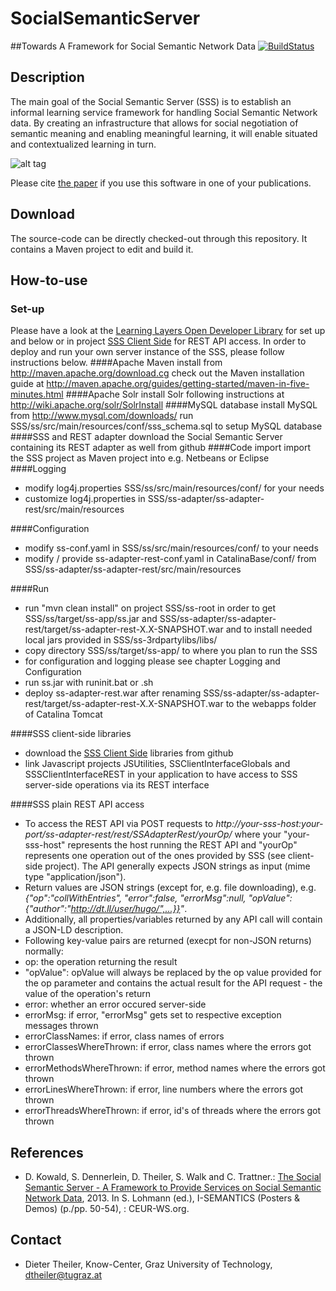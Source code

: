 SocialSemanticServer
====================
##Towards A Framework for Social Semantic Network Data
[![BuildStatus](http://layers.dbis.rwth-aachen.de/jenkins/buildStatus/icon?job=SocialSemanticServer)](http://layers.dbis.rwth-aachen.de/jenkins/job/SocialSemanticServer/)

## Description
The main goal of the Social Semantic Server (SSS) is to establish an informal learning service framework for handling Social Semantic Network data. 
By creating an infrastructure that allows for social negotiation of semantic meaning and enabling meaningful learning, it will enable situated and contextualized learning in turn.

![alt tag](https://raw.githubusercontent.com/learning-layers/SocialSemanticServer/bba6324551551b41f43e3b630e2376ecde83c807/desc.jpg)

Please cite [the paper](https://github.com/learning-layers/SocialSemanticServer#references) if you use this software in one of your publications.

## Download
The source-code can be directly checked-out through this repository. It contains a Maven project to edit and build it.

## How-to-use
### Set-up
Please have a look at the [Learning Layers Open Developer Library](http://developer.learning-layers.eu/documentation/social-semantic-server/) for set up and below or in project [SSS Client Side](https://github.com/learning-layers/SocialSemanticServerClientSide/) for REST API access. In order to deploy and run your own server instance of the SSS, please follow instructions below. 
####Apache Maven
install from http://maven.apache.org/download.cg check out the Maven installation guide at http://maven.apache.org/guides/getting-started/maven-in-five-minutes.html 
####Apache Solr
install Solr following instructions at http://wiki.apache.org/solr/SolrInstall
####MySQL database
install MySQL from http://www.mysql.com/downloads/
run SSS/ss/src/main/resources/conf/sss_schema.sql to setup MySQL database
####SSS and REST adapter
download the Social Semantic Server containing its REST adapter as well from github
####Code import
import the SSS project as Maven project into e.g. Netbeans or Eclipse
####Logging
* modify log4j.properties SSS/ss/src/main/resources/conf/ for your needs
* customize log4j.properties in SSS/ss-adapter/ss-adapter-rest/src/main/resources

####Configuration
* modify ss-conf.yaml in SSS/ss/src/main/resources/conf/ to your needs
* modify / provide ss-adapter-rest-conf.yaml in CatalinaBase/conf/ from SSS/ss-adapter/ss-adapter-rest/src/main/resources

####Run
* run "mvn clean install" on project SSS/ss-root in order to get SSS/ss/target/ss-app/ss.jar and SSS/ss-adapter/ss-adapter-rest/target/ss-adapter-rest-X.X-SNAPSHOT.war and to install needed local jars provided in SSS/ss-3rdpartylibs/libs/
* copy directory SSS/ss/target/ss-app/ to where you plan to run the SSS
* for configuration and logging please see chapter Logging and Configuration
* run ss.jar with runinit.bat or .sh
* deploy ss-adapter-rest.war after renaming SSS/ss-adapter/ss-adapter-rest/target/ss-adapter-rest-X.X-SNAPSHOT.war to the webapps folder of Catalina Tomcat

####SSS client-side libraries
* download the [SSS Client Side](https://github.com/learning-layers/SocialSemanticServerClientSide/) libraries from github
* link Javascript projects JSUtilities, SSClientInterfaceGlobals and SSSClientInterfaceREST in your application to have access to SSS server-side operations via its REST interface

####SSS plain REST API access
* To access the REST API via POST requests to _http://your-sss-host:your-port/ss-adapter-rest/rest/SSAdapterRest/yourOp/_ where your "your-sss-host" represents the host running the REST API and "yourOp" represents one operation out of the ones provided by SSS (see client-side project). The API generally expects JSON strings as input (mime type "application/json").
* Return values are JSON strings (except for, e.g. file downloading), e.g. _{"op":"collWithEntries", "error":false, "errorMsg":null, "opValue":{"author":"http://dt.ll/user/hugo/",...}}"_. 
* Additionally, all properties/variables returned by any API call will contain a JSON-LD description.
* Following key-value pairs are returned (execpt for non-JSON returns) normally:
 * op: the operation returning the result
 * "opValue": opValue will always be replaced by the op value provided for the op parameter and contains the actual result for the API request - the value of the operation's return
 * error: whether an error occured server-side
 * errorMsg: if error, "errorMsg" gets set to respective exception messages thrown
 * errorClassNames: if error, class names of errors
 * errorClassesWhereThrown: if error, class names where the errors got thrown
 * errorMethodsWhereThrown: if error, method names where the errors got thrown
 * errorLinesWhereThrown: if error, line numbers where the errors got thrown
 * errorThreadsWhereThrown: if error, id's of threads where the errors got thrown

## References
* D. Kowald, S. Dennerlein, D. Theiler, S. Walk and C. Trattner.: [The Social Semantic Server - A Framework to Provide Services on Social Semantic Network Data](http://ceur-ws.org/Vol-1026/paper11.pdf), 2013. In S. Lohmann (ed.), I-SEMANTICS (Posters & Demos) (p./pp. 50-54), : CEUR-WS.org.

## Contact
* Dieter Theiler, Know-Center, Graz University of Technology, dtheiler@tugraz.at
